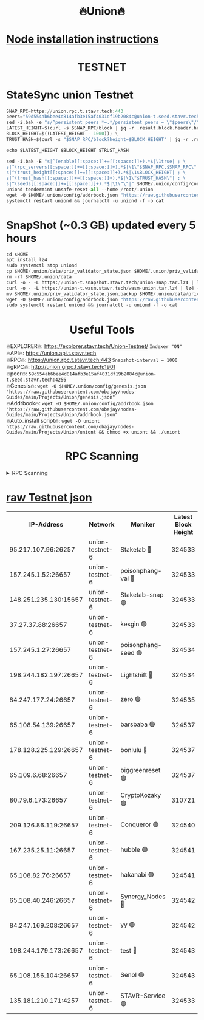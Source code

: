 <h1 align="center"> 🔥Union🔥</h1>

[Node installation instructions](https://github.com/obajay/nodes-Guides/tree/main/Projects/Union)
=

<h1 align="center"> TESTNET</h1>

# StateSync union Testnet
```python
SNAP_RPC=https://union.rpc.t.stavr.tech:443
peers="59d554ab6bee4d814afb3e15af4031df19b2084c@union-t.seed.stavr.tech:4256"
sed -i.bak -e "s/^persistent_peers *=.*/persistent_peers = \"$peers\"/" $HOME/.union/config/config.toml
LATEST_HEIGHT=$(curl -s $SNAP_RPC/block | jq -r .result.block.header.height); \
BLOCK_HEIGHT=$((LATEST_HEIGHT - 1000)); \
TRUST_HASH=$(curl -s "$SNAP_RPC/block?height=$BLOCK_HEIGHT" | jq -r .result.block_id.hash)

echo $LATEST_HEIGHT $BLOCK_HEIGHT $TRUST_HASH

sed -i.bak -E "s|^(enable[[:space:]]+=[[:space:]]+).*$|\1true| ; \
s|^(rpc_servers[[:space:]]+=[[:space:]]+).*$|\1\"$SNAP_RPC,$SNAP_RPC\"| ; \
s|^(trust_height[[:space:]]+=[[:space:]]+).*$|\1$BLOCK_HEIGHT| ; \
s|^(trust_hash[[:space:]]+=[[:space:]]+).*$|\1\"$TRUST_HASH\"| ; \
s|^(seeds[[:space:]]+=[[:space:]]+).*$|\1\"\"|" $HOME/.union/config/config.toml
uniond tendermint unsafe-reset-all --home /root/.union
wget -O $HOME/.union/config/addrbook.json "https://raw.githubusercontent.com/obajay/nodes-Guides/main/Projects/Union/addrbook.json"
systemctl restart uniond && journalctl -u uniond -f -o cat
```
# SnapShot (~0.3 GB) updated every 5 hours
```python
cd $HOME
apt install lz4
sudo systemctl stop uniond
cp $HOME/.union/data/priv_validator_state.json $HOME/.union/priv_validator_state.json.backup
rm -rf $HOME/.union/data
curl -o - -L https://union-t.snapshot.stavr.tech/union-snap.tar.lz4 | lz4 -c -d - | tar -x -C $HOME/.union --strip-components 2
curl -o - -L https://union-t.wasm.stavr.tech/wasm-union.tar.lz4 | lz4 -c -d - | tar -x -C $HOME/.union --strip-components 2
mv $HOME/.union/priv_validator_state.json.backup $HOME/.union/data/priv_validator_state.json
wget -O $HOME/.union/config/addrbook.json "https://raw.githubusercontent.com/obajay/nodes-Guides/main/Projects/Union/addrbook.json"
sudo systemctl restart uniond && journalctl -u uniond -f -o cat
```
 <h1 align="center"> Useful Tools</h1>
 
🔥EXPLORER🔥: https://explorer.stavr.tech/Union-Testnet/        `Indexer "ON"` \
🔥API🔥:      https://union.api.t.stavr.tech \
🔥RPC🔥:      https://union.rpc.t.stavr.tech:443              `Snapshot-interval = 1000` \
🔥gRPC🔥:     http://union.grpc.t.stavr.tech:1901 \
🔥peer🔥:     `59d554ab6bee4d814afb3e15af4031df19b2084c@union-t.seed.stavr.tech:4256` \
🔥Genesis🔥:     `wget -O $HOME/.union/config/genesis.json "https://raw.githubusercontent.com/obajay/nodes-Guides/main/Projects/Union/genesis.json"` \
🔥Addrbook🔥: ```wget -O $HOME/.union/config/addrbook.json "https://raw.githubusercontent.com/obajay/nodes-Guides/main/Projects/Union/addrbook.json"``` \
🔥Auto_install script🔥:  `wget -O uniont https://raw.githubusercontent.com/obajay/nodes-Guides/main/Projects/Union/uniont && chmod +x uniont && ./uniont`

<h1 align="center"> RPC Scanning</h1>

<details>
<summary>RPC Scanning</summary>

<h2 align="center"> We scan nodes in real time every 4 hours. And we provide the final result of RPC endpoints.
We cannot influence the operation of these nodes in any way. </h2>


```python
If Voting Power is higher than 0 --> then the Node is a validator of the network and may be subject to attack and be a potential threat to the chain.
```
```python
We marked such validators with a red symbol
```

</details>

[raw Testnet json](https://rpc-check.uniont.stavr.tech/uniont/rpc-uniont-result.json)
=



<table><tr><th>IP-Address</th><th>Network</th><th>Moniker</th><th>Latest Block Height</th><th>Earliest Block Height</th><th>Catching Up</th><th>Tx Index</th><th>Voting Power</th><th>Scan Time</th></tr><tr><td>95.217.107.96:26257</td><td>union-testnet-6</td><td>Staketab 🔴</td><td>324533</td><td>1</td><td>False</td><td>on</td><td>1000002</td><td>2024-03-06T09:24:30.651897645UTC</td></tr><tr><td>157.245.1.52:26657</td><td>union-testnet-6</td><td>poisonphang-val 🔴</td><td>324533</td><td>1</td><td>False</td><td>on</td><td>1000000</td><td>2024-03-06T09:24:31.329341880UTC</td></tr><tr><td>148.251.235.130:15657</td><td>union-testnet-6</td><td>Staketab-snap 🟢</td><td>324533</td><td>1</td><td>False</td><td>on</td><td>0</td><td>2024-03-06T09:24:31.918361428UTC</td></tr><tr><td>37.27.37.88:26657</td><td>union-testnet-6</td><td>kesgin 🟢</td><td>324533</td><td>1</td><td>False</td><td>on</td><td>0</td><td>2024-03-06T09:24:32.280982497UTC</td></tr><tr><td>157.245.1.27:26657</td><td>union-testnet-6</td><td>poisonphang-seed 🟢</td><td>324534</td><td>1</td><td>False</td><td>on</td><td>0</td><td>2024-03-06T09:24:37.434192530UTC</td></tr><tr><td>198.244.182.197:26657</td><td>union-testnet-6</td><td>Lightshift 🔴</td><td>324534</td><td>1</td><td>False</td><td>on</td><td>1000000</td><td>2024-03-06T09:24:39.775997343UTC</td></tr><tr><td>84.247.177.24:26657</td><td>union-testnet-6</td><td>zero 🟢</td><td>324535</td><td>1</td><td>False</td><td>on</td><td>0</td><td>2024-03-06T09:24:48.400594311UTC</td></tr><tr><td>65.108.54.139:26657</td><td>union-testnet-6</td><td>barsbaba 🟢</td><td>324537</td><td>1</td><td>False</td><td>on</td><td>0</td><td>2024-03-06T09:24:52.807617518UTC</td></tr><tr><td>178.128.225.129:26657</td><td>union-testnet-6</td><td>bonlulu 🔴</td><td>324537</td><td>1</td><td>False</td><td>on</td><td>1000000</td><td>2024-03-06T09:24:53.485144108UTC</td></tr><tr><td>65.109.6.68:26657</td><td>union-testnet-6</td><td>biggreenreset 🟢</td><td>324537</td><td>1</td><td>False</td><td>on</td><td>0</td><td>2024-03-06T09:24:53.804707686UTC</td></tr><tr><td>80.79.6.173:26657</td><td>union-testnet-6</td><td>CryptoKozaky 🟢</td><td>310721</td><td>1</td><td>False</td><td>on</td><td>0</td><td>2024-03-06T09:24:56.214302849UTC</td></tr><tr><td>209.126.86.119:26657</td><td>union-testnet-6</td><td>Conqueror 🟢</td><td>324540</td><td>1</td><td>False</td><td>on</td><td>0</td><td>2024-03-06T09:25:15.262109155UTC</td></tr><tr><td>167.235.25.11:26657</td><td>union-testnet-6</td><td>hubble 🟢</td><td>324541</td><td>1</td><td>False</td><td>on</td><td>0</td><td>2024-03-06T09:25:21.669896774UTC</td></tr><tr><td>65.108.82.76:26657</td><td>union-testnet-6</td><td>hakanabi 🟢</td><td>324541</td><td>1</td><td>False</td><td>on</td><td>0</td><td>2024-03-06T09:25:22.050627741UTC</td></tr><tr><td>65.108.40.246:26657</td><td>union-testnet-6</td><td>Synergy_Nodes 🔴</td><td>324542</td><td>1</td><td>False</td><td>on</td><td>1000001</td><td>2024-03-06T09:25:28.487936388UTC</td></tr><tr><td>84.247.169.208:26657</td><td>union-testnet-6</td><td>yy 🟢</td><td>324542</td><td>1</td><td>False</td><td>on</td><td>0</td><td>2024-03-06T09:25:28.967225565UTC</td></tr><tr><td>198.244.179.173:26657</td><td>union-testnet-6</td><td>test 🔴</td><td>324543</td><td>1</td><td>False</td><td>on</td><td>1</td><td>2024-03-06T09:25:31.314372111UTC</td></tr><tr><td>65.108.156.104:26657</td><td>union-testnet-6</td><td>Senol 🟢</td><td>324543</td><td>1</td><td>False</td><td>on</td><td>0</td><td>2024-03-06T09:25:31.978211588UTC</td></tr><tr><td>135.181.210.171:4257</td><td>union-testnet-6</td><td>STAVR-Service 🟢</td><td>324533</td><td>322001</td><td>False</td><td>on</td><td>0</td><td>2024-03-06T09:24:31.659843714UTC</td></tr></table>
